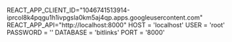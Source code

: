 REACT_APP_CLIENT_ID="1046741513914-iprcol8k4pqgu1h1ivpgsla0km5aj4qp.apps.googleusercontent.com"
REACT_APP_API="http://localhost:8000"
HOST = 'localhost'
USER = 'root'
PASSWORD = ''
DATABASE = 'bitlinks'
PORT = '8000'
